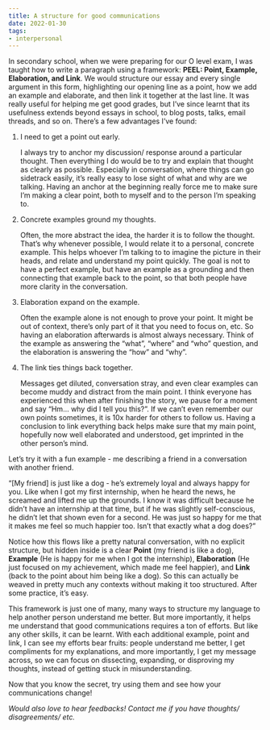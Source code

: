 ```yaml
---
title: A structure for good communications
date: 2022-01-30
tags:
- interpersonal
---
```


In secondary school, when we were preparing for our O level exam, I was taught how to write a paragraph using a framework: **PEEL: Point, Example, Elaboration, and Link**. We would structure our essay and every single argument in this form, highlighting our opening line as a point, how we add an example and elaborate, and then link it together at the last line. It was really useful for helping me get good grades, but I’ve since learnt that its usefulness extends beyond essays in school, to blog posts, talks, email threads, and so on. There’s a few advantages I’ve found:

1. I need to get a point out early. 
    
    I always try to anchor my discussion/ response around a particular thought. Then everything I do would be to try and explain that thought as clearly as possible. Especially in conversation, where things can go sidetrack easily, it’s really easy to lose sight of what and why are we talking. Having an anchor at the beginning really force me to make sure I’m making a clear point, both to myself and to the person I’m speaking to. 
    
2. Concrete examples ground my thoughts. 
    
    Often, the more abstract the idea, the harder it is to follow the thought. That’s why whenever possible, I would relate it to a personal, concrete example. This helps whoever I’m talking to to imagine the picture in their heads, and relate and understand my point quickly. The goal is not to have a perfect example, but have an example as a grounding and then connecting that example back to the point, so that both people have more clarity in the conversation.
    
3. Elaboration expand on the example.
    
    Often the example alone is not enough to prove your point. It might be out of context, there’s only part of it that you need to focus on, etc. So having an elaboration afterwards is almost always necessary. Think of the example as answering the “what”, “where” and “who” question, and the elaboration is answering the “how” and “why”.
    
4. The link ties things back together.
    
    Messages get diluted, conversation stray, and even clear examples can become muddy and distract from the main point. I think everyone has experienced this when after finishing the story, we pause for a moment and say “Hm... why did I tell you this?”. If we can’t even remember our own points sometimes, it is 10x harder for others to follow us. Having a conclusion to link everything back helps make sure that my main point, hopefully now well elaborated and understood, get imprinted in the other person’s mind.
    

Let’s try it with a fun example - me describing a friend in a conversation with another friend. 

“[My friend] is just like a dog - he’s extremely loyal and always happy for you. Like when I got my first internship, when he heard the news, he screamed and lifted me up the grounds. I know it was difficult because he didn’t have an internship at that time, but if he was slightly self-conscious, he didn’t let that shown even for a second. He was just so happy for me that it makes me feel so much happier too. Isn’t that exactly what a dog does?”

Notice how this flows like a pretty natural conversation, with no explicit structure, but hidden inside is a clear **Point** (my friend is like a dog), **Example** (He is happy for me when I got the internship), **Elaboration** (He just focused on my achievement, which made me feel happier), and **Link** (back to the point about him being like a dog). So this can actually be weaved in pretty much any contexts without making it too structured. After some practice, it’s easy.

This framework is just one of many, many ways to structure my language to help another person understand me better. But more importantly, it helps me understand that good communications requires a ton of efforts. But like any other skills, it can be learnt. With each additional example, point and link, I can see my efforts bear fruits: people understand me better, I get compliments for my explanations, and more importantly, I get my message across, so we can focus on dissecting, expanding, or disproving my thoughts, instead of getting stuck in misunderstanding. 

Now that you know the secret, try using them and see how your communications change! 

*Would also love to hear feedbacks! Contact me if you have thoughts/ disagreements/ etc.*